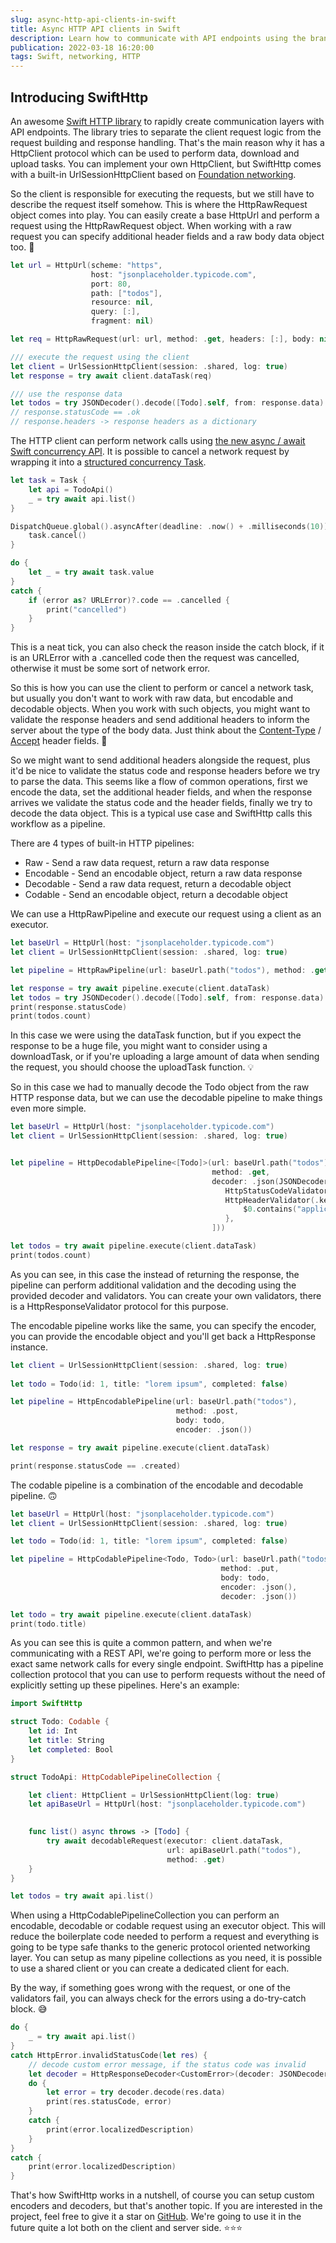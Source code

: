 ```yaml
---
slug: async-http-api-clients-in-swift
title: Async HTTP API clients in Swift
description: Learn how to communicate with API endpoints using the brand new SwiftHttp library, including async / await support.
publication: 2022-03-18 16:20:00
tags: Swift, networking, HTTP
---
```


## Introducing SwiftHttp

An awesome [Swift HTTP library](https://github.com/binarybirds/swift-http/) to rapidly create communication layers with API endpoints. The library tries to separate the client request logic from the request building and response handling. That's the main reason why it has a HttpClient protocol which can be used to perform data, download and upload tasks. You can implement your own HttpClient, but SwiftHttp comes with a built-in UrlSessionHttpClient based on [Foundation networking](https://developer.apple.com/documentation/foundation/urlsession).

So the client is responsible for executing the requests, but we still have to describe the request itself somehow. This is where the HttpRawRequest object comes into play. You can easily create a base HttpUrl and perform a request using the HttpRawRequest object. When working with a raw request you can specify additional header fields and a raw body data object too. 💪

```swift
let url = HttpUrl(scheme: "https",
                  host: "jsonplaceholder.typicode.com",
                  port: 80,
                  path: ["todos"],
                  resource: nil,
                  query: [:],
                  fragment: nil)

let req = HttpRawRequest(url: url, method: .get, headers: [:], body: nil)

/// execute the request using the client
let client = UrlSessionHttpClient(session: .shared, log: true)
let response = try await client.dataTask(req)

/// use the response data
let todos = try JSONDecoder().decode([Todo].self, from: response.data)
// response.statusCode == .ok
// response.headers -> response headers as a dictionary
```

The HTTP client can perform network calls using [the new async / await Swift concurrency API](https://theswiftdev.com/introduction-to-asyncawait-in-swift/). It is possible to cancel a network request by wrapping it into a [structured concurrency Task](https://theswiftdev.com/swift-structured-concurrency-tutorial/).

```swift
let task = Task {
    let api = TodoApi()
    _ = try await api.list()
}

DispatchQueue.global().asyncAfter(deadline: .now() + .milliseconds(10)) {
    task.cancel()
}

do {
    let _ = try await task.value
}
catch {
    if (error as? URLError)?.code == .cancelled {
        print("cancelled")
    }
}
```

This is a neat tick, you can also check the reason inside the catch block, if it is an URLError with a .cancelled code then the request was cancelled, otherwise it must be some sort of network error.

So this is how you can use the client to perform or cancel a network task, but usually you don't want to work with raw data, but encodable and decodable objects. When you work with such objects, you might want to validate the response headers and send additional headers to inform the server about the type of the body data. Just think about the [Content-Type](https://developer.mozilla.org/en-US/docs/Web/HTTP/Headers/Content-Type) / [Accept](https://developer.mozilla.org/en-US/docs/Web/HTTP/Headers/Accept) header fields. 🤔

So we might want to send additional headers alongside the request, plus it'd be nice to validate the status code and response headers before we try to parse the data. This seems like a flow of common operations, first we encode the data, set the additional header fields, and when the response arrives we validate the status code and the header fields, finally we try to decode the data object. This is a typical use case and SwiftHttp calls this workflow as a pipeline.

There are 4 types of built-in HTTP pipelines:

- Raw - Send a raw data request, return a raw data response
- Encodable - Send an encodable object, return a raw data response
- Decodable - Send a raw data request, return a decodable object
- Codable - Send an encodable object, return a decodable object

We can use a HttpRawPipeline and execute our request using a client as an executor.

```swift
let baseUrl = HttpUrl(host: "jsonplaceholder.typicode.com")
let client = UrlSessionHttpClient(session: .shared, log: true)

let pipeline = HttpRawPipeline(url: baseUrl.path("todos"), method: .get)

let response = try await pipeline.execute(client.dataTask)
let todos = try JSONDecoder().decode([Todo].self, from: response.data)
print(response.statusCode)
print(todos.count)
```

In this case we were using the dataTask function, but if you expect the response to be a huge file, you might want to consider using a downloadTask, or if you're uploading a large amount of data when sending the request, you should choose the uploadTask function. 💡

So in this case we had to manually decode the Todo object from the raw HTTP response data, but we can use the decodable pipeline to make things even more simple.

```swift
let baseUrl = HttpUrl(host: "jsonplaceholder.typicode.com")
let client = UrlSessionHttpClient(session: .shared, log: true)


let pipeline = HttpDecodablePipeline<[Todo]>(url: baseUrl.path("todos"),
                                             method: .get,
                                             decoder: .json(JSONDecoder(), validators: [
                                                HttpStatusCodeValidator(.ok),
                                                HttpHeaderValidator(.key(.contentType)) {
                                                    $0.contains("application/json")
                                                },
                                             ]))

let todos = try await pipeline.execute(client.dataTask)
print(todos.count)
```

As you can see, in this case the instead of returning the response, the pipeline can perform additional validation and the decoding using the provided decoder and validators. You can create your own validators, there is a HttpResponseValidator protocol for this purpose.

The encodable pipeline works like the same, you can specify the encoder, you can provide the encodable object and you'll get back a HttpResponse instance.

```swift
let client = UrlSessionHttpClient(session: .shared, log: true)
        
let todo = Todo(id: 1, title: "lorem ipsum", completed: false)

let pipeline = HttpEncodablePipeline(url: baseUrl.path("todos"),
                                     method: .post,
                                     body: todo,
                                     encoder: .json())

let response = try await pipeline.execute(client.dataTask)

print(response.statusCode == .created)
```

The codable pipeline is a combination of the encodable and decodable pipeline. 🙃

```swift
let baseUrl = HttpUrl(host: "jsonplaceholder.typicode.com")
let client = UrlSessionHttpClient(session: .shared, log: true)

let todo = Todo(id: 1, title: "lorem ipsum", completed: false)

let pipeline = HttpCodablePipeline<Todo, Todo>(url: baseUrl.path("todos", String(1)),
                                               method: .put,
                                               body: todo,
                                               encoder: .json(),
                                               decoder: .json())

let todo = try await pipeline.execute(client.dataTask)
print(todo.title)
```

As you can see this is quite a common pattern, and when we're communicating with a REST API, we're going to perform more or less the exact same network calls for every single endpoint. SwiftHttp has a pipeline collection protocol that you can use to perform requests without the need of explicitly setting up these pipelines. Here's an example:

```swift
import SwiftHttp

struct Todo: Codable {
    let id: Int
    let title: String
    let completed: Bool
}

struct TodoApi: HttpCodablePipelineCollection {

    let client: HttpClient = UrlSessionHttpClient(log: true)
    let apiBaseUrl = HttpUrl(host: "jsonplaceholder.typicode.com")

    
    func list() async throws -> [Todo] {
        try await decodableRequest(executor: client.dataTask,
                                   url: apiBaseUrl.path("todos"),
                                   method: .get)
    }    
}

let todos = try await api.list()
```

When using a HttpCodablePipelineCollection you can perform an encodable, decodable or codable request using an executor object. This will reduce the boilerplate code needed to perform a request and everything is going to be type safe thanks to the generic protocol oriented networking layer. You can setup as many pipeline collections as you need, it is possible to use a shared client or you can create a dedicated client for each.

By the way, if something goes wrong with the request, or one of the validators fail, you can always check for the errors using a do-try-catch block. 😅

```swift
do {
    _ = try await api.list()
}
catch HttpError.invalidStatusCode(let res) {
    // decode custom error message, if the status code was invalid
    let decoder = HttpResponseDecoder<CustomError>(decoder: JSONDecoder())
    do {
        let error = try decoder.decode(res.data)
        print(res.statusCode, error)
    }
    catch {
        print(error.localizedDescription)
    }
}
catch {
    print(error.localizedDescription)
}
```

That's how SwiftHttp works in a nutshell, of course you can setup custom encoders and decoders, but that's another topic. If you are interested in the project, feel free to give it a star on [GitHub](https://github.com/BinaryBirds/swift-http). We're going to use it in the future quite a lot both on the client and server side. ⭐️⭐️⭐️
